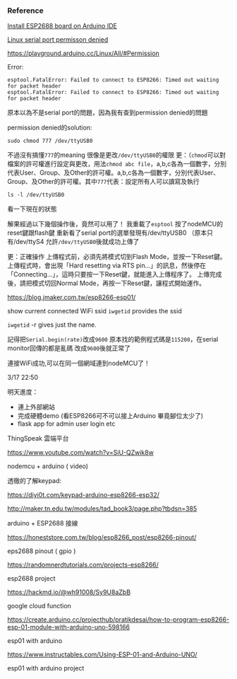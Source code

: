 ### Reference

[Install ESP2688 board on Arduino IDE](https://randomnerdtutorials.com/how-to-install-esp8266-board-arduino-ide/)

[Linux serial port permisson denied](https://stackoverflow.com/questions/27858041/oserror-errno-13-permission-denied-dev-ttyacm0-using-pyserial-from-pyth)

https://playground.arduino.cc/Linux/All/#Permission

Error:
```shell
esptool.FatalError: Failed to connect to ESP8266: Timed out waiting for packet header
esptool.FatalError: Failed to connect to ESP8266: Timed out waiting for packet header
```
原本以為不是serial port的問題，因為我有查到permission denied的問題

permission denied的solution:


```shell 
sudo chmod 777 /dev/ttyUSB0  
```
不過沒有搞懂`777`的meaning
很像是更改`/dev/ttyUSB0`的權限
更：（`chmod`可以對檔案的許可權進行設定與更改，用法`chmod abc file`，a,b,c各為一個數字，分別代表User、Group、及Other的許可權。a,b,c各為一個數字，分別代表User、Group、及Other的許可權。其中`777`代表：設定所有人可以讀寫及執行
```shell
ls -l /dev/ttyUSB0    
```
看一下現在的狀態


解果經過以下幾個操作後，竟然可以用了！
我重載了`esptool`
按了nodeMCU的reset鍵跟flash鍵
重新看了serial port的選單發現有/dev/ttyUSB0 （原本只有/dev/ttyS4
允許`/dev/ttyUSB0`後就成功上傳了

更：正確操作
上傳程式前，必須先將模式切到Flash Mode，並按一下Reset鍵。上傳程式時，會出現「Hard resetting via RTS pin...」的訊息，然後停在「Connecting...」，這時只要按一下Reset鍵，就能進入上傳程序了。
上傳完成後，請把模式切回Normal Mode，再按一下Reset鍵，讓程式開始運作。

https://blog.jmaker.com.tw/esp8266-esp01/

show current connected WiFi ssid
`iwgetid` provides the ssid

`iwgetid` -r gives just the name.

記得把`Serial.begin(rate)`改成`9600`
原本找的範例程式碼是`115200`，在serial monitor回傳的都是亂碼
改成`9600`後就正常了

連接WiFi成功,可以在同一個網域連到nodeMCU了！

3/17 22:50

明天進度：
- 連上外部網站
- 完成硬體demo (看ESP8266可不可以接上Arduino 畢竟腳位太少了)
- flask app for admin user login etc

ThingSpeak 雲端平台

https://www.youtube.com/watch?v=SiU-QZwik8w

nodemcu + arduino ( video)

透徹的了解keypad:

https://diyi0t.com/keypad-arduino-esp8266-esp32/


http://maker.tn.edu.tw/modules/tad_book3/page.php?tbdsn=385

arduino + ESP2688 接線

https://honeststore.com.tw/blog/esp8266_post/esp8266-pinout/

eps2688 pinout ( gpio )

https://randomnerdtutorials.com/projects-esp8266/

esp2688 project

https://hackmd.io/@wh91008/Sy9U8aZbB

google cloud function

https://create.arduino.cc/projecthub/pratikdesai/how-to-program-esp8266-esp-01-module-with-arduino-uno-598166

esp01 with arduino 

https://www.instructables.com/Using-ESP-01-and-Arduino-UNO/

esp01 with arduino project
